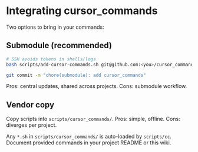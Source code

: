 # Integrating cursor_commands

Two options to bring in your commands:

## Submodule (recommended)
```bash
# SSH avoids tokens in shells/logs
bash scripts/add-cursor-commands.sh git@github.com:<you>/cursor_commands.git

git commit -m "chore(submodule): add cursor_commands"
```
Pros: central updates, shared across projects. Cons: submodule workflow.

## Vendor copy
Copy scripts into `scripts/cursor_commands/`.
Pros: simple, offline. Cons: diverges per project.

Any `*.sh` in `scripts/cursor_commands/` is auto-loaded by `scripts/cc`. Document provided commands in your project README or this wiki.